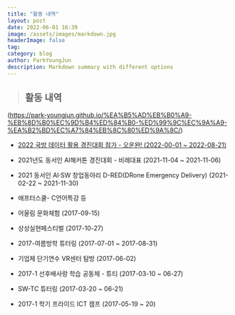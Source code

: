 ```yaml
---
title: "활동 내역"
layout: post
date: 2022-06-01 16:39
image: /assets/images/markdown.jpg
headerImage: false
tag: 
category: blog
author: ParkYoungJun
description: Markdown summary with different options
---
```

> ## 활동 내역     
(https://park-youngjun.github.io/%EA%B5%AD%EB%B0%A9-%EB%8D%B0%EC%9D%B4%ED%84%B0-%ED%99%9C%EC%9A%A9-%EA%B2%BD%EC%A7%84%EB%8C%80%ED%9A%8C/)

 - [2022 국방 데이터 활용 경진대회 참가 - 오운완! (2022-00-01 ~ 2022-08-21)](/_posts/%ED%99%9C%EB%8F%99%EB%82%B4%EC%97%AD/2022-10-05-%EA%B5%AD%EB%B0%A9%20%EB%8D%B0%EC%9D%B4%ED%84%B0%20%ED%99%9C%EC%9A%A9%20%EA%B2%BD%EC%A7%84%EB%8C%80%ED%9A%8C.md/)

 - 2021년도 동서인 AI해커톤 경진대회 - 비례대표 (2021-11-04 ~ 2021-11-06)

 - 2021 동서인 AI·SW 창업동아리 D-RED(DRone Emergency Delivery) (2021-02-22 ~ 2021-11-30)   

 - 애프터스쿨- C언어특강 등 

 - 어울림 문화체험 (2017-09-15)   

 - 상상실현페스티벌 (2017-10-27) 

 - 2017-여름방학 튜터링 (2017-07-01 ~ 2017-08-31)  

 - 기업체 단기연수 VR센터 탐방 (2017-06-02)  

 - 2017-1 선후배사랑 학습 공동체 - 튜티 (2017-03-10 ~ 06-27)   

 - SW-TC 튜터링 (2017-03-20 ~ 06-21)

 - 2017-1 학기 프라이드 ICT 캠프 (2017-05-19 ~ 20)  

    

 
    

   

    






 
     
 
 